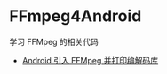 # FFmpeg4Android
学习 FFMpeg 的相关代码

* [Android 引入 FFMpeg 并打印编解码库](https://www.jianshu.com/p/a2ba501388de)
